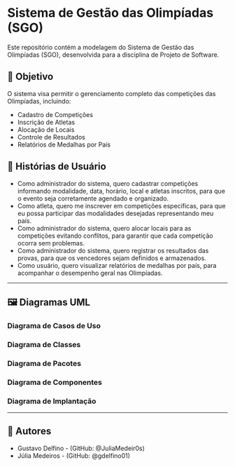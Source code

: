 # Sistema de Gestão das Olimpíadas (SGO)

Este repositório contém a modelagem do Sistema de Gestão das Olimpíadas (SGO), desenvolvida para a disciplina de Projeto de Software.

## 🎯 Objetivo

O sistema visa permitir o gerenciamento completo das competições das Olimpíadas, incluindo:

- Cadastro de Competições
- Inscrição de Atletas
- Alocação de Locais
- Controle de Resultados
- Relatórios de Medalhas por País

## 📌 Histórias de Usuário

- Como administrador do sistema, quero cadastrar competições informando modalidade, data, horário, local e atletas inscritos, para que o evento seja corretamente agendado e organizado.
- Como atleta, quero me inscrever em competições específicas, para que eu possa participar das modalidades desejadas representando meu país.
- Como administrador do sistema, quero alocar locais para as competições evitando conflitos, para garantir que cada competição ocorra sem problemas.
- Como administrador do sistema, quero registrar os resultados das provas, para que os vencedores sejam definidos e armazenados.
- Como usuário, quero visualizar relatórios de medalhas por país, para acompanhar o desempenho geral nas Olimpíadas.

---

## 🖼️ Diagramas UML

### Diagrama de Casos de Uso

### Diagrama de Classes

### Diagrama de Pacotes

### Diagrama de Componentes

### Diagrama de Implantação

---

## 👥 Autores

- Gustavo Delfino - (GitHub: @JuliaMedeir0s)
- Júlia Medeiros - (GitHub: @gdelfino01)
